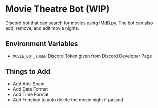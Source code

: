 # Movie Theatre Bot (WIP)
Discord bot that can search for movies using IMdB.py. The bot can also add, remove, and edit movie nights.

## Environment Variables
  - `MOVIE_BOT_TOKEN` Discord Token given from Discord Developer Page
  
## Things to Add
  - Add Anti-Spam
  - Add Date Format
  - Add Time Format
  - Add Function to auto delete the movie night if passed


